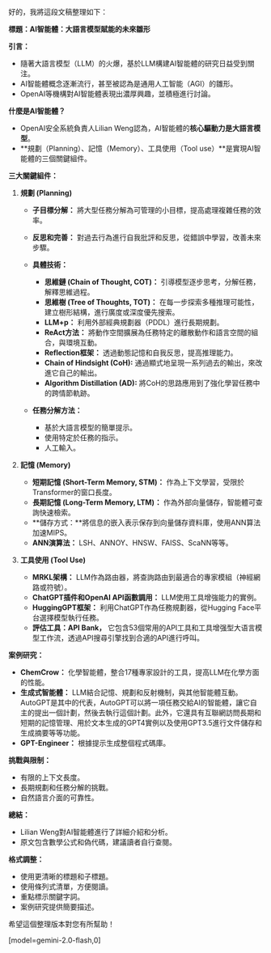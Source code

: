 好的，我將這段文稿整理如下：

**標題：AI智能體：大語言模型賦能的未來雛形**

**引言：**

*   隨著大語言模型（LLM）的火爆，基於LLM構建AI智能體的研究日益受到關注。
*   AI智能體概念逐漸流行，甚至被認為是通用人工智能（AGI）的雛形。
*   OpenAI等機構對AI智能體表現出濃厚興趣，並積極進行討論。

**什麼是AI智能體？**

*   OpenAI安全系統負責人Lilian Weng認為，AI智能體的**核心驅動力是大語言模型**。
*   **規劃（Planning）、記憶（Memory）、工具使用（Tool use）**是實現AI智能體的三個關鍵組件。

**三大關鍵組件：**

1.  **規劃 (Planning)**

    *   **子目標分解：** 將大型任務分解為可管理的小目標，提高處理複雜任務的效率。
    *   **反思和完善：** 對過去行為進行自我批評和反思，從錯誤中學習，改善未來步驟。
    *   **具體技術：**

        *   **思維鏈 (Chain of Thought, COT)：** 引導模型逐步思考，分解任務，解釋思維過程。
        *   **思維樹 (Tree of Thoughts, TOT)：** 在每一步探索多種推理可能性，建立樹形結構，進行廣度或深度優先搜索。
        *   **LLM+p：** 利用外部經典規劃器（PDDL）進行長期規劃。
        *   **ReAct方法：** 將動作空間擴展為任務特定的離散動作和語言空間的組合，與環境互動。
        *   **Reflection框架：** 透過動態記憶和自我反思，提高推理能力。
        *   **Chain of Hindsight (CoH):** 通過顯式地呈現一系列過去的輸出，來改進它自己的輸出。
        *   **Algorithm Distillation (AD):** 將CoH的思路應用到了強化學習任務中的跨情節軌跡。
    *   **任務分解方法：**

        *   基於大語言模型的簡單提示。
        *   使用特定於任務的指示。
        *   人工輸入。
2.  **記憶 (Memory)**

    *   **短期記憶 (Short-Term Memory, STM)：** 作為上下文學習，受限於Transformer的窗口長度。
    *   **長期記憶 (Long-Term Memory, LTM)：** 作為外部向量儲存，智能體可查詢快速檢索。
    *   **儲存方式：**將信息的嵌入表示保存到向量儲存資料庫，使用ANN算法加速MIPS。
    *   **ANN演算法：** LSH、ANNOY、HNSW、FAISS、ScaNN等等。
3.  **工具使用 (Tool Use)**

    *   **MRKL架構：** LLM作為路由器，將查詢路由到最適合的專家模組（神經網路或符號）。
    *   **ChatGPT插件和OpenAI API函數調用：** LLM使用工具增強能力的實例。
    *   **HuggingGPT框架：** 利用ChatGPT作為任務規劃器，從Hugging Face平台選擇模型執行任務。
    *   **評估工具：API Bank，** 它包含53個常用的API工具和工具增强型大语言模型工作流，透過API搜尋引擎找到合適的API進行呼叫。

**案例研究：**

*   **ChemCrow：** 化學智能體，整合17種專家設計的工具，提高LLM在化學方面的性能。
*   **生成式智能體：** LLM結合記憶、規劃和反射機制，與其他智能體互動。AutoGPT是其中的代表，AutoGPT可以將一項任務交給AI的智能體，讓它自主的提出一個計劃，然後去執行這個計劃。此外，它還具有互聯網訪問長期和短期的記憶管理、用於文本生成的GPT4實例以及使用GPT3.5進行文件儲存和生成摘要等等功能。
*   **GPT-Engineer：** 根據提示生成整個程式碼庫。

**挑戰與限制：**

*   有限的上下文長度。
*   長期規劃和任務分解的挑戰。
*   自然語言介面的可靠性。

**總結：**

*   Lilian Weng對AI智能體進行了詳細介紹和分析。
*   原文包含數學公式和偽代碼，建議讀者自行查閱。

**格式調整：**

*   使用更清晰的標題和子標題。
*   使用條列式清單，方便閱讀。
*   重點標示關鍵字詞。
*   案例研究提供簡要描述。

希望這個整理版本對您有所幫助！

[model=gemini-2.0-flash,0]
